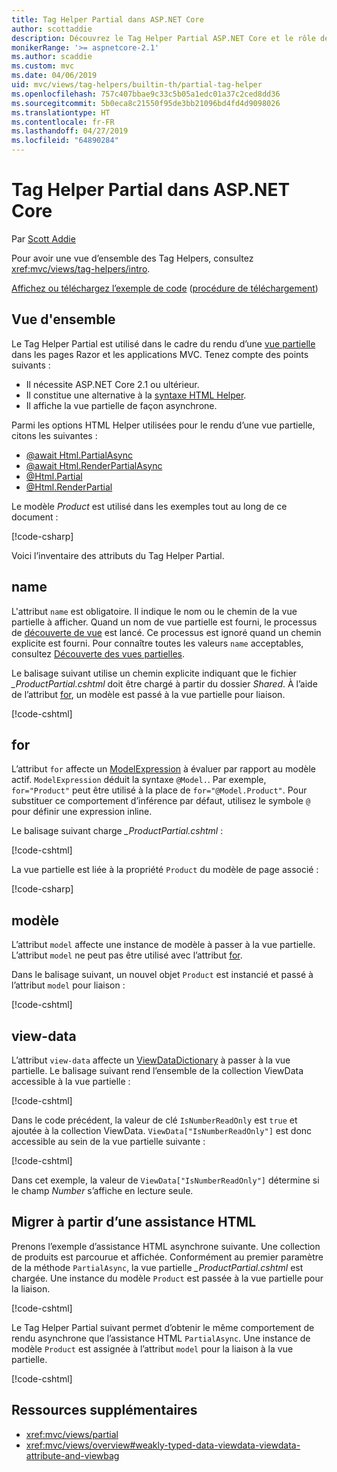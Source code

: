 ```yaml
---
title: Tag Helper Partial dans ASP.NET Core
author: scottaddie
description: Découvrez le Tag Helper Partial ASP.NET Core et le rôle de ses attributs dans le rendu d’une vue partielle.
monikerRange: '>= aspnetcore-2.1'
ms.author: scaddie
ms.custom: mvc
ms.date: 04/06/2019
uid: mvc/views/tag-helpers/builtin-th/partial-tag-helper
ms.openlocfilehash: 757c407bbae9c33c5b05a1edc01a37c2ced8dd36
ms.sourcegitcommit: 5b0eca8c21550f95de3bb21096bd4fd4d9098026
ms.translationtype: HT
ms.contentlocale: fr-FR
ms.lasthandoff: 04/27/2019
ms.locfileid: "64890284"
---
```

# <a name="partial-tag-helper-in-aspnet-core"></a>Tag Helper Partial dans ASP.NET Core

Par [Scott Addie](https://github.com/scottaddie)

Pour avoir une vue d’ensemble des Tag Helpers, consultez <xref:mvc/views/tag-helpers/intro>.

[Affichez ou téléchargez l’exemple de code](https://github.com/aspnet/AspNetCore.Docs/tree/master/aspnetcore/mvc/views/tag-helpers/built-in/samples) ([procédure de téléchargement](xref:index#how-to-download-a-sample))

## <a name="overview"></a>Vue d'ensemble

Le Tag Helper Partial est utilisé dans le cadre du rendu d’une [vue partielle](xref:mvc/views/partial) dans les pages Razor et les applications MVC. Tenez compte des points suivants :

* Il nécessite ASP.NET Core 2.1 ou ultérieur.
* Il constitue une alternative à la [syntaxe HTML Helper](xref:mvc/views/partial#reference-a-partial-view).
* Il affiche la vue partielle de façon asynchrone.

Parmi les options HTML Helper utilisées pour le rendu d’une vue partielle, citons les suivantes :

* [@await Html.PartialAsync](/dotnet/api/microsoft.aspnetcore.mvc.rendering.htmlhelperpartialextensions.partialasync)
* [@await Html.RenderPartialAsync](/dotnet/api/microsoft.aspnetcore.mvc.rendering.htmlhelperpartialextensions.renderpartialasync)
* [@Html.Partial](/dotnet/api/microsoft.aspnetcore.mvc.rendering.htmlhelperpartialextensions.partial)
* [@Html.RenderPartial](/dotnet/api/microsoft.aspnetcore.mvc.rendering.htmlhelperpartialextensions.renderpartial)

Le modèle *Product* est utilisé dans les exemples tout au long de ce document :

[!code-csharp[](samples/TagHelpersBuiltIn/Models/Product.cs)]

Voici l’inventaire des attributs du Tag Helper Partial.

## <a name="name"></a>name

L'attribut `name` est obligatoire. Il indique le nom ou le chemin de la vue partielle à afficher. Quand un nom de vue partielle est fourni, le processus de [découverte de vue](xref:mvc/views/overview#view-discovery) est lancé. Ce processus est ignoré quand un chemin explicite est fourni. Pour connaître toutes les valeurs `name` acceptables, consultez [Découverte des vues partielles](xref:mvc/views/partial#partial-view-discovery).

Le balisage suivant utilise un chemin explicite indiquant que le fichier *_ProductPartial.cshtml* doit être chargé à partir du dossier *Shared*. À l’aide de l’attribut [for](#for), un modèle est passé à la vue partielle pour liaison.

[!code-cshtml[](samples/TagHelpersBuiltIn/Pages/Product.cshtml?name=snippet_Name)]

## <a name="for"></a>for

L’attribut `for` affecte un [ModelExpression](/dotnet/api/microsoft.aspnetcore.mvc.viewfeatures.modelexpression) à évaluer par rapport au modèle actif. `ModelExpression` déduit la syntaxe `@Model.`. Par exemple, `for="Product"` peut être utilisé à la place de `for="@Model.Product"`. Pour substituer ce comportement d’inférence par défaut, utilisez le symbole `@` pour définir une expression inline.

Le balisage suivant charge *_ProductPartial.cshtml* :

[!code-cshtml[](samples/TagHelpersBuiltIn/Pages/Product.cshtml?name=snippet_For)]

La vue partielle est liée à la propriété `Product` du modèle de page associé :

[!code-csharp[](samples/TagHelpersBuiltIn/Pages/Product.cshtml.cs?highlight=8)]

## <a name="model"></a>modèle

L’attribut `model` affecte une instance de modèle à passer à la vue partielle. L’attribut `model` ne peut pas être utilisé avec l’attribut [for](#for).

Dans le balisage suivant, un nouvel objet `Product` est instancié et passé à l’attribut `model` pour liaison :

[!code-cshtml[](samples/TagHelpersBuiltIn/Pages/Product.cshtml?name=snippet_Model)]

## <a name="view-data"></a>view-data

L’attribut `view-data` affecte un [ViewDataDictionary](/dotnet/api/microsoft.aspnetcore.mvc.viewfeatures.viewdatadictionary) à passer à la vue partielle. Le balisage suivant rend l’ensemble de la collection ViewData accessible à la vue partielle :

[!code-cshtml[](samples/TagHelpersBuiltIn/Pages/Product.cshtml?name=snippet_ViewData&highlight=5-)]

Dans le code précédent, la valeur de clé `IsNumberReadOnly` est `true` et ajoutée à la collection ViewData. `ViewData["IsNumberReadOnly"]` est donc accessible au sein de la vue partielle suivante :

[!code-cshtml[](samples/TagHelpersBuiltIn/Pages/Shared/_ProductViewDataPartial.cshtml?highlight=5)]

Dans cet exemple, la valeur de `ViewData["IsNumberReadOnly"]` détermine si le champ *Number* s’affiche en lecture seule.

## <a name="migrate-from-an-html-helper"></a>Migrer à partir d’une assistance HTML

Prenons l’exemple d’assistance HTML asynchrone suivante. Une collection de produits est parcourue et affichée. Conformément au premier paramètre de la méthode `PartialAsync`, la vue partielle *_ProductPartial.cshtml* est chargée. Une instance du modèle `Product` est passée à la vue partielle pour la liaison.

[!code-cshtml[](samples/TagHelpersBuiltIn/Pages/Products.cshtml?name=snippet_HtmlHelper&highlight=3)]

Le Tag Helper Partial suivant permet d’obtenir le même comportement de rendu asynchrone que l’assistance HTML `PartialAsync`. Une instance de modèle `Product` est assignée à l’attribut `model` pour la liaison à la vue partielle.

[!code-cshtml[](samples/TagHelpersBuiltIn/Pages/Products.cshtml?name=snippet_TagHelper&highlight=3)]

## <a name="additional-resources"></a>Ressources supplémentaires

* <xref:mvc/views/partial>
* <xref:mvc/views/overview#weakly-typed-data-viewdata-viewdata-attribute-and-viewbag>
